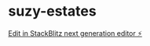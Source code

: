 # suzy-estates

[Edit in StackBlitz next generation editor ⚡️](https://stackblitz.com/~/github.com/madezmedia/suzy-estates)